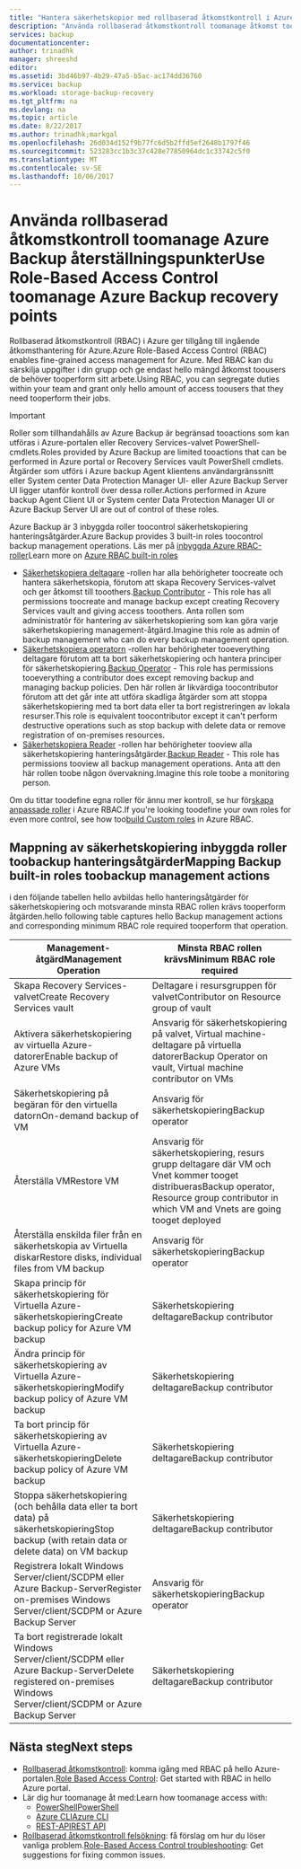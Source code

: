 ```yaml
---
title: "Hantera säkerhetskopior med rollbaserad åtkomstkontroll i Azure | Microsoft Docs"
description: "Använda rollbaserad åtkomstkontroll toomanage åtkomst toobackup hanteringsåtgärder i Recovery Services-valvet."
services: backup
documentationcenter: 
author: trinadhk
manager: shreeshd
editor: 
ms.assetid: 3bd46b97-4b29-47a5-b5ac-ac174dd36760
ms.service: backup
ms.workload: storage-backup-recovery
ms.tgt_pltfrm: na
ms.devlang: na
ms.topic: article
ms.date: 8/22/2017
ms.author: trinadhk;markgal
ms.openlocfilehash: 26d034d152f9b77fc6d5b2ffd5ef2648b1797f46
ms.sourcegitcommit: 523283cc1b3c37c428e77850964dc1c33742c5f0
ms.translationtype: MT
ms.contentlocale: sv-SE
ms.lasthandoff: 10/06/2017
---
```

# <a name="use-role-based-access-control-toomanage-azure-backup-recovery-points"></a><span data-ttu-id="1c483-103">Använda rollbaserad åtkomstkontroll toomanage Azure Backup återställningspunkter</span><span class="sxs-lookup"><span data-stu-id="1c483-103">Use Role-Based Access Control toomanage Azure Backup recovery points</span></span>
<span data-ttu-id="1c483-104">Rollbaserad åtkomstkontroll (RBAC) i Azure ger tillgång till ingående åtkomsthantering för Azure.</span><span class="sxs-lookup"><span data-stu-id="1c483-104">Azure Role-Based Access Control (RBAC) enables fine-grained access management for Azure.</span></span> <span data-ttu-id="1c483-105">Med RBAC kan du särskilja uppgifter i din grupp och ge endast hello mängd åtkomst toousers de behöver tooperform sitt arbete.</span><span class="sxs-lookup"><span data-stu-id="1c483-105">Using RBAC, you can segregate duties within your team and grant only hello amount of access toousers that they need tooperform their jobs.</span></span>

> [!IMPORTANT]
> <span data-ttu-id="1c483-106">Roller som tillhandahålls av Azure Backup är begränsad tooactions som kan utföras i Azure-portalen eller Recovery Services-valvet PowerShell-cmdlets.</span><span class="sxs-lookup"><span data-stu-id="1c483-106">Roles provided by Azure Backup are limited tooactions that can be performed in Azure portal or Recovery Services vault PowerShell cmdlets.</span></span> <span data-ttu-id="1c483-107">Åtgärder som utförs i Azure backup Agent klientens användargränssnitt eller System center Data Protection Manager UI- eller Azure Backup Server UI ligger utanför kontroll över dessa roller.</span><span class="sxs-lookup"><span data-stu-id="1c483-107">Actions performed in Azure backup Agent Client UI or System center Data Protection Manager UI or Azure Backup Server UI are out of control of these roles.</span></span>

<span data-ttu-id="1c483-108">Azure Backup är 3 inbyggda roller toocontrol säkerhetskopiering hanteringsåtgärder.</span><span class="sxs-lookup"><span data-stu-id="1c483-108">Azure Backup provides 3 built-in roles toocontrol backup management operations.</span></span> <span data-ttu-id="1c483-109">Läs mer på [inbyggda Azure RBAC-roller](../active-directory/role-based-access-built-in-roles.md)</span><span class="sxs-lookup"><span data-stu-id="1c483-109">Learn more on [Azure RBAC built-in roles](../active-directory/role-based-access-built-in-roles.md)</span></span>

* <span data-ttu-id="1c483-110">[Säkerhetskopiera deltagare](../active-directory/role-based-access-built-in-roles.md#backup-contributor) -rollen har alla behörigheter toocreate och hantera säkerhetskopia, förutom att skapa Recovery Services-valvet och ger åtkomst till tooothers.</span><span class="sxs-lookup"><span data-stu-id="1c483-110">[Backup Contributor](../active-directory/role-based-access-built-in-roles.md#backup-contributor) - This role has all permissions toocreate and manage backup except creating Recovery Services vault and giving access tooothers.</span></span> <span data-ttu-id="1c483-111">Anta rollen som administratör för hantering av säkerhetskopiering som kan göra varje säkerhetskopiering management-åtgärd.</span><span class="sxs-lookup"><span data-stu-id="1c483-111">Imagine this role as admin of backup management who can do every backup management operation.</span></span>
* <span data-ttu-id="1c483-112">[Säkerhetskopiera operatorn](../active-directory/role-based-access-built-in-roles.md#backup-operator) -rollen har behörigheter tooeverything deltagare förutom att ta bort säkerhetskopiering och hantera principer för säkerhetskopiering.</span><span class="sxs-lookup"><span data-stu-id="1c483-112">[Backup Operator](../active-directory/role-based-access-built-in-roles.md#backup-operator) - This role has permissions tooeverything a contributor does except removing backup and managing backup policies.</span></span> <span data-ttu-id="1c483-113">Den här rollen är likvärdiga toocontributor förutom att det går inte att utföra skadliga åtgärder som att stoppa säkerhetskopiering med ta bort data eller ta bort registreringen av lokala resurser.</span><span class="sxs-lookup"><span data-stu-id="1c483-113">This role is equivalent toocontributor except it can't perform destructive operations such as stop backup with delete data or remove registration of on-premises resources.</span></span>
* <span data-ttu-id="1c483-114">[Säkerhetskopiera Reader](../active-directory/role-based-access-built-in-roles.md#backup-reader) -rollen har behörigheter tooview alla säkerhetskopiering hanteringsåtgärder.</span><span class="sxs-lookup"><span data-stu-id="1c483-114">[Backup Reader](../active-directory/role-based-access-built-in-roles.md#backup-reader) - This role has permissions tooview all backup management operations.</span></span> <span data-ttu-id="1c483-115">Anta att den här rollen toobe någon övervakning.</span><span class="sxs-lookup"><span data-stu-id="1c483-115">Imagine this role toobe a monitoring person.</span></span>

<span data-ttu-id="1c483-116">Om du tittar toodefine egna roller för ännu mer kontroll, se hur för[skapa anpassade roller](../active-directory/role-based-access-control-custom-roles.md) i Azure RBAC.</span><span class="sxs-lookup"><span data-stu-id="1c483-116">If you're looking toodefine your own roles for even more control, see how too[build Custom roles](../active-directory/role-based-access-control-custom-roles.md) in Azure RBAC.</span></span>



## <a name="mapping-backup-built-in-roles-toobackup-management-actions"></a><span data-ttu-id="1c483-117">Mappning av säkerhetskopiering inbyggda roller toobackup hanteringsåtgärder</span><span class="sxs-lookup"><span data-stu-id="1c483-117">Mapping Backup built-in roles toobackup management actions</span></span>
<span data-ttu-id="1c483-118">i den följande tabellen hello avbildas hello hanteringsåtgärder för säkerhetskopiering och motsvarande minsta RBAC rollen krävs tooperform åtgärden.</span><span class="sxs-lookup"><span data-stu-id="1c483-118">hello following table captures hello Backup management actions and corresponding minimum RBAC role required tooperform that operation.</span></span>

| <span data-ttu-id="1c483-119">Management-åtgärd</span><span class="sxs-lookup"><span data-stu-id="1c483-119">Management Operation</span></span> | <span data-ttu-id="1c483-120">Minsta RBAC rollen krävs</span><span class="sxs-lookup"><span data-stu-id="1c483-120">Minimum RBAC role required</span></span> |
| --- | --- |
| <span data-ttu-id="1c483-121">Skapa Recovery Services-valvet</span><span class="sxs-lookup"><span data-stu-id="1c483-121">Create Recovery Services vault</span></span> | <span data-ttu-id="1c483-122">Deltagare i resursgruppen för valvet</span><span class="sxs-lookup"><span data-stu-id="1c483-122">Contributor on Resource group of vault</span></span> |
| <span data-ttu-id="1c483-123">Aktivera säkerhetskopiering av virtuella Azure-datorer</span><span class="sxs-lookup"><span data-stu-id="1c483-123">Enable backup of Azure VMs</span></span> | <span data-ttu-id="1c483-124">Ansvarig för säkerhetskopiering på valvet, Virtual machine-deltagare på virtuella datorer</span><span class="sxs-lookup"><span data-stu-id="1c483-124">Backup Operator on vault, Virtual machine contributor on VMs</span></span> |
| <span data-ttu-id="1c483-125">Säkerhetskopiering på begäran för den virtuella datorn</span><span class="sxs-lookup"><span data-stu-id="1c483-125">On-demand backup of VM</span></span> | <span data-ttu-id="1c483-126">Ansvarig för säkerhetskopiering</span><span class="sxs-lookup"><span data-stu-id="1c483-126">Backup operator</span></span> |
| <span data-ttu-id="1c483-127">Återställa VM</span><span class="sxs-lookup"><span data-stu-id="1c483-127">Restore VM</span></span> | <span data-ttu-id="1c483-128">Ansvarig för säkerhetskopiering, resurs grupp deltagare där VM och Vnet kommer tooget distribueras</span><span class="sxs-lookup"><span data-stu-id="1c483-128">Backup operator, Resource group contributor in which VM and Vnets are going tooget deployed</span></span> |
| <span data-ttu-id="1c483-129">Återställa enskilda filer från en säkerhetskopia av Virtuella diskar</span><span class="sxs-lookup"><span data-stu-id="1c483-129">Restore disks, individual files from VM backup</span></span> | <span data-ttu-id="1c483-130">Ansvarig för säkerhetskopiering</span><span class="sxs-lookup"><span data-stu-id="1c483-130">Backup operator</span></span> |
| <span data-ttu-id="1c483-131">Skapa princip för säkerhetskopiering för Virtuella Azure-säkerhetskopiering</span><span class="sxs-lookup"><span data-stu-id="1c483-131">Create backup policy for Azure VM backup</span></span> | <span data-ttu-id="1c483-132">Säkerhetskopiering deltagare</span><span class="sxs-lookup"><span data-stu-id="1c483-132">Backup contributor</span></span> |
| <span data-ttu-id="1c483-133">Ändra princip för säkerhetskopiering av Virtuella Azure-säkerhetskopiering</span><span class="sxs-lookup"><span data-stu-id="1c483-133">Modify backup policy of Azure VM backup</span></span> | <span data-ttu-id="1c483-134">Säkerhetskopiering deltagare</span><span class="sxs-lookup"><span data-stu-id="1c483-134">Backup contributor</span></span> |
| <span data-ttu-id="1c483-135">Ta bort princip för säkerhetskopiering av Virtuella Azure-säkerhetskopiering</span><span class="sxs-lookup"><span data-stu-id="1c483-135">Delete backup policy of Azure VM backup</span></span> | <span data-ttu-id="1c483-136">Säkerhetskopiering deltagare</span><span class="sxs-lookup"><span data-stu-id="1c483-136">Backup contributor</span></span> |
| <span data-ttu-id="1c483-137">Stoppa säkerhetskopiering (och behålla data eller ta bort data) på säkerhetskopiering</span><span class="sxs-lookup"><span data-stu-id="1c483-137">Stop backup (with retain data or delete data) on VM backup</span></span> | <span data-ttu-id="1c483-138">Säkerhetskopiering deltagare</span><span class="sxs-lookup"><span data-stu-id="1c483-138">Backup contributor</span></span> |
| <span data-ttu-id="1c483-139">Registrera lokalt Windows Server/client/SCDPM eller Azure Backup-Server</span><span class="sxs-lookup"><span data-stu-id="1c483-139">Register on-premises Windows Server/client/SCDPM or Azure Backup Server</span></span> | <span data-ttu-id="1c483-140">Ansvarig för säkerhetskopiering</span><span class="sxs-lookup"><span data-stu-id="1c483-140">Backup operator</span></span> |
| <span data-ttu-id="1c483-141">Ta bort registrerade lokalt Windows Server/client/SCDPM eller Azure Backup-Server</span><span class="sxs-lookup"><span data-stu-id="1c483-141">Delete registered on-premises Windows Server/client/SCDPM or Azure Backup Server</span></span> | <span data-ttu-id="1c483-142">Säkerhetskopiering deltagare</span><span class="sxs-lookup"><span data-stu-id="1c483-142">Backup contributor</span></span> |

## <a name="next-steps"></a><span data-ttu-id="1c483-143">Nästa steg</span><span class="sxs-lookup"><span data-stu-id="1c483-143">Next steps</span></span>
* <span data-ttu-id="1c483-144">[Rollbaserad åtkomstkontroll](../active-directory/role-based-access-control-configure.md): komma igång med RBAC på hello Azure-portalen.</span><span class="sxs-lookup"><span data-stu-id="1c483-144">[Role Based Access Control](../active-directory/role-based-access-control-configure.md): Get started with RBAC in hello Azure portal.</span></span>
* <span data-ttu-id="1c483-145">Lär dig hur toomanage åt med:</span><span class="sxs-lookup"><span data-stu-id="1c483-145">Learn how toomanage access with:</span></span>
  * [<span data-ttu-id="1c483-146">PowerShell</span><span class="sxs-lookup"><span data-stu-id="1c483-146">PowerShell</span></span>](../active-directory/role-based-access-control-manage-access-powershell.md)
  * [<span data-ttu-id="1c483-147">Azure CLI</span><span class="sxs-lookup"><span data-stu-id="1c483-147">Azure CLI</span></span>](../active-directory/role-based-access-control-manage-access-azure-cli.md)
  * [<span data-ttu-id="1c483-148">REST-API</span><span class="sxs-lookup"><span data-stu-id="1c483-148">REST API</span></span>](../active-directory/role-based-access-control-manage-access-rest.md)
* <span data-ttu-id="1c483-149">[Rollbaserad åtkomstkontroll felsökning](../active-directory/role-based-access-control-troubleshooting.md): få förslag om hur du löser vanliga problem.</span><span class="sxs-lookup"><span data-stu-id="1c483-149">[Role-Based Access Control troubleshooting](../active-directory/role-based-access-control-troubleshooting.md): Get suggestions for fixing common issues.</span></span>
